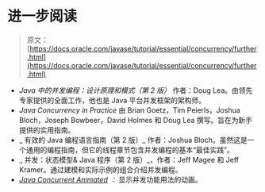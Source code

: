 # 进一步阅读

> 原文： [https://docs.oracle.com/javase/tutorial/essential/concurrency/further.html](https://docs.oracle.com/javase/tutorial/essential/concurrency/further.html)

*   _Java 中的并发编程：设计原理和模式（第 2 版）_ 作者：Doug Lea。由领先专家提供的全面工作，他也是 Java 平台并发框架的架构师。
*   _Java Concurrency in Practice_ 由 Brian Goetz，Tim Peierls，Joshua Bloch，Joseph Bowbeer，David Holmes 和 Doug Lea 撰写。旨在为新手提供的实用指南。
*   _ 有效的 Java 编程语言指南（第 2 版）_ 作者：Joshua Bloch。虽然这是一个通用的编程指南，但它的线程章节包含并发编程的基本“最佳实践”。
*   _ 并发：状态模型&amp; Java 程序（第 2 版）_，作者：Jeff Magee 和 Jeff Kramer。通过建模和实际示例的组合介绍并发编程。
*   _[Java Concurrent Animated](http://sourceforge.net/projects/javaconcurrenta/) ：_ 显示并发功能用法的动画。